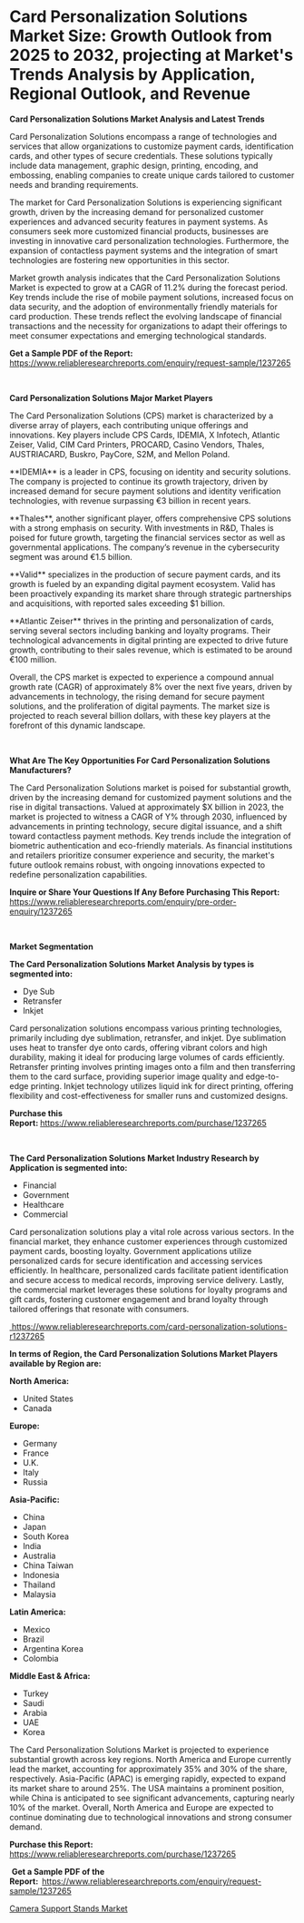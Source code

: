 <p><h1>Card Personalization Solutions Market Size: Growth Outlook from 2025 to 2032, projecting at Market's Trends Analysis by Application, Regional Outlook, and Revenue</h1></p><p><strong>Card Personalization Solutions Market Analysis and Latest Trends</strong></p>
<p><p>Card Personalization Solutions encompass a range of technologies and services that allow organizations to customize payment cards, identification cards, and other types of secure credentials. These solutions typically include data management, graphic design, printing, encoding, and embossing, enabling companies to create unique cards tailored to customer needs and branding requirements.</p><p>The market for Card Personalization Solutions is experiencing significant growth, driven by the increasing demand for personalized customer experiences and advanced security features in payment systems. As consumers seek more customized financial products, businesses are investing in innovative card personalization technologies. Furthermore, the expansion of contactless payment systems and the integration of smart technologies are fostering new opportunities in this sector.</p><p>Market growth analysis indicates that the Card Personalization Solutions Market is expected to grow at a CAGR of 11.2% during the forecast period. Key trends include the rise of mobile payment solutions, increased focus on data security, and the adoption of environmentally friendly materials for card production. These trends reflect the evolving landscape of financial transactions and the necessity for organizations to adapt their offerings to meet consumer expectations and emerging technological standards.</p></p>
<p><strong>Get a Sample PDF of the Report:&nbsp;</strong> <a href="https://www.reliableresearchreports.com/enquiry/request-sample/1237265?utm_campaign=3053&utm_medium=2&utm_source=Github&utm_content=ia&utm_term=11042025&utm_id=card-personalization-solutions">https://www.reliableresearchreports.com/enquiry/request-sample/1237265</a></p>
<p>&nbsp;</p>
<p><strong>Card Personalization Solutions Major Market Players</strong></p>
<p><p>The Card Personalization Solutions (CPS) market is characterized by a diverse array of players, each contributing unique offerings and innovations. Key players include CPS Cards, IDEMIA, X Infotech, Atlantic Zeiser, Valid, CIM Card Printers, PROCARD, Casino Vendors, Thales, AUSTRIACARD, Buskro, PayCore, S2M, and Mellon Poland.</p><p>**IDEMIA** is a leader in CPS, focusing on identity and security solutions. The company is projected to continue its growth trajectory, driven by increased demand for secure payment solutions and identity verification technologies, with revenue surpassing €3 billion in recent years.</p><p>**Thales**, another significant player, offers comprehensive CPS solutions with a strong emphasis on security. With investments in R&D, Thales is poised for future growth, targeting the financial services sector as well as governmental applications. The company’s revenue in the cybersecurity segment was around €1.5 billion.</p><p>**Valid** specializes in the production of secure payment cards, and its growth is fueled by an expanding digital payment ecosystem. Valid has been proactively expanding its market share through strategic partnerships and acquisitions, with reported sales exceeding $1 billion.</p><p>**Atlantic Zeiser** thrives in the printing and personalization of cards, serving several sectors including banking and loyalty programs. Their technological advancements in digital printing are expected to drive future growth, contributing to their sales revenue, which is estimated to be around €100 million.</p><p>Overall, the CPS market is expected to experience a compound annual growth rate (CAGR) of approximately 8% over the next five years, driven by advancements in technology, the rising demand for secure payment solutions, and the proliferation of digital payments. The market size is projected to reach several billion dollars, with these key players at the forefront of this dynamic landscape.</p></p>
<p>&nbsp;</p>
<p><strong>What Are The Key Opportunities For Card Personalization Solutions Manufacturers?</strong></p>
<p><p>The Card Personalization Solutions market is poised for substantial growth, driven by the increasing demand for customized payment solutions and the rise in digital transactions. Valued at approximately $X billion in 2023, the market is projected to witness a CAGR of Y% through 2030, influenced by advancements in printing technology, secure digital issuance, and a shift toward contactless payment methods. Key trends include the integration of biometric authentication and eco-friendly materials. As financial institutions and retailers prioritize consumer experience and security, the market's future outlook remains robust, with ongoing innovations expected to redefine personalization capabilities.</p></p>
<p><strong>Inquire or Share Your Questions If Any Before Purchasing This Report:</strong> <a href="https://www.reliableresearchreports.com/enquiry/pre-order-enquiry/1237265?utm_campaign=3053&utm_medium=2&utm_source=Github&utm_content=ia&utm_term=11042025&utm_id=card-personalization-solutions">https://www.reliableresearchreports.com/enquiry/pre-order-enquiry/1237265</a></p>
<p>&nbsp;</p>
<p><strong>Market Segmentation</strong></p>
<p><strong>The Card Personalization Solutions Market Analysis by types is segmented into:</strong></p>
<p><ul><li>Dye Sub</li><li>Retransfer</li><li>Inkjet</li></ul></p>
<p><p>Card personalization solutions encompass various printing technologies, primarily including dye sublimation, retransfer, and inkjet. Dye sublimation uses heat to transfer dye onto cards, offering vibrant colors and high durability, making it ideal for producing large volumes of cards efficiently. Retransfer printing involves printing images onto a film and then transferring them to the card surface, providing superior image quality and edge-to-edge printing. Inkjet technology utilizes liquid ink for direct printing, offering flexibility and cost-effectiveness for smaller runs and customized designs.</p></p>
<p><strong>Purchase this Report:&nbsp;</strong><a href="https://www.reliableresearchreports.com/purchase/1237265?utm_campaign=3053&utm_medium=2&utm_source=Github&utm_content=ia&utm_term=11042025&utm_id=card-personalization-solutions">https://www.reliableresearchreports.com/purchase/1237265</a></p>
<p>&nbsp;</p>
<p><strong>The Card Personalization Solutions Market Industry Research by Application is segmented into:</strong></p>
<p><ul><li>Financial</li><li>Government</li><li>Healthcare</li><li>Commercial</li></ul></p>
<p><p>Card personalization solutions play a vital role across various sectors. In the financial market, they enhance customer experiences through customized payment cards, boosting loyalty. Government applications utilize personalized cards for secure identification and accessing services efficiently. In healthcare, personalized cards facilitate patient identification and secure access to medical records, improving service delivery. Lastly, the commercial market leverages these solutions for loyalty programs and gift cards, fostering customer engagement and brand loyalty through tailored offerings that resonate with consumers.</p></p>
<p><a href="https://www.reliableresearchreports.com/card-personalization-solutions-r1237265?utm_campaign=3053&utm_medium=2&utm_source=Github&utm_content=ia&utm_term=11042025&utm_id=card-personalization-solutions">&nbsp;https://www.reliableresearchreports.com/card-personalization-solutions-r1237265</a></p>
<p><strong>In terms of Region, the Card Personalization Solutions Market Players available by Region are:</strong></p>
<p>
    <p> <strong> North America: </strong>
        <ul>
            <li>United States</li>
            <li>Canada</li>
        </ul>
        </p> 
    <p> <strong> Europe: </strong>
        <ul>
            <li>Germany</li>
            <li>France</li>
            <li>U.K.</li>
            <li>Italy</li>
            <li>Russia</li>
        </ul>
        </p> 
    <p> <strong> Asia-Pacific: </strong>
        <ul>
            <li>China</li>
            <li>Japan</li>
            <li>South Korea</li>
            <li>India</li>
            <li>Australia</li>
            <li>China Taiwan</li>
            <li>Indonesia</li>
            <li>Thailand</li>
            <li>Malaysia</li>
        </ul>
        </p> 
    <p> <strong> Latin America: </strong>
        <ul>
            <li>Mexico</li>
            <li>Brazil</li>
            <li>Argentina Korea</li>
            <li>Colombia</li>
        </ul>
        </p> 
    <p> <strong> Middle East & Africa: </strong>
        <ul>
            <li>Turkey</li>
            <li>Saudi</li>
            <li>Arabia</li>
            <li>UAE</li>
            <li>Korea</li>
        </ul>
    </p>
    </p>
<p><p>The Card Personalization Solutions Market is projected to experience substantial growth across key regions. North America and Europe currently lead the market, accounting for approximately 35% and 30% of the share, respectively. Asia-Pacific (APAC) is emerging rapidly, expected to expand its market share to around 25%. The USA maintains a prominent position, while China is anticipated to see significant advancements, capturing nearly 10% of the market. Overall, North America and Europe are expected to continue dominating due to technological innovations and strong consumer demand.</p></p>
<p><strong>Purchase this Report: </strong><a href="https://www.reliableresearchreports.com/purchase/1237265?utm_campaign=3053&utm_medium=2&utm_source=Github&utm_content=ia&utm_term=11042025&utm_id=card-personalization-solutions">https://www.reliableresearchreports.com/purchase/1237265</a></p>
<p>&nbsp;<strong>Get a Sample PDF of the Report:&nbsp;&nbsp;</strong><a href="https://www.reliableresearchreports.com/enquiry/request-sample/1237265?utm_campaign=3053&utm_medium=2&utm_source=Github&utm_content=ia&utm_term=11042025&utm_id=card-personalization-solutions">https://www.reliableresearchreports.com/enquiry/request-sample/1237265</a></p>
<p><strong></strong></p>
<p><p><a href="https://github.com/salkidtodo/Market-Research-Report-List-1/blob/main/camera-support-stands-market.md?utm_campaign=3053&utm_medium=2&utm_source=Github&utm_content=ia&utm_term=11042025&utm_id=card-personalization-solutions">Camera Support Stands Market</a></p></p>